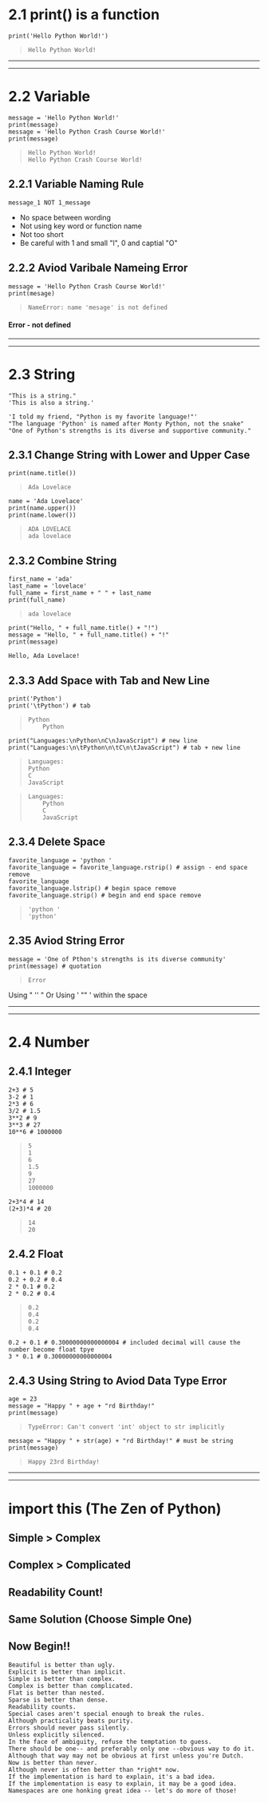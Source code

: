 # 2.1 print() is a function
```print('Hello Python World!')```

>     Hello Python World!
***
***
# 2.2 Variable
```
message = 'Hello Python World!'
print(message)
message = 'Hello Python Crash Course World!'
print(message)
```
>     Hello Python World!
>     Hello Python Crash Course World!

## 2.2.1 Variable Naming Rule
```
message_1 NOT 1_message
```
* No space between wording
* Not using key word or function name 
* Not too short
* Be careful with 1 and small "l", 0 and  captial "O"

## 2.2.2 Aviod Varibale Nameing Error
```
message = 'Hello Python Crash Course World!'
print(mesage) 
```
>     NameError: name 'mesage' is not defined
#### Error - not defined
***
***
# 2.3 String
```
"This is a string."
'This is also a string.'
```

```
'I told my friend, "Python is my favorite language!"'
"The language 'Python' is named after Monty Python, not the snake"
"One of Python's strengths is its diverse and supportive community."
```

## 2.3.1 Change String with Lower and Upper Case
```name = 'ada lovelace'
print(name.title())
```
>     Ada Lovelace
```
name = 'Ada Lovelace'
print(name.upper())
print(name.lower())
```
>     ADA LOVELACE
>     ada lovelace
## 2.3.2 Combine String
```
first_name = 'ada'
last_name = 'lovelace'
full_name = first_name + " " + last_name
print(full_name)
```
>     ada lovelace
```
print("Hello, " + full_name.title() + "!")
message = "Hello, " + full_name.title() + "!"
print(message)
```
    Hello, Ada Lovelace!
## 2.3.3 Add Space with Tab and New Line
```
print('Python')
print('\tPython') # tab
```
>     Python
>         Python
```
print("Languages:\nPython\nC\nJavaScript") # new line
print("Languages:\n\tPython\n\tC\n\tJavaScript") # tab + new line
```
>     Languages:
>     Python
>     C
>     JavaScript
    
>     Languages:
>         Python
>         C
>         JavaScript
## 2.3.4 Delete Space
```
favorite_language = 'python '
favorite_language = favorite_language.rstrip() # assign - end space remove
favorite_language
favorite_language.lstrip() # begin space remove
favorite_language.strip() # begin and end space remove
```
>     'python ' 
>     'python'
## 2.35 Aviod String Error
```
message = 'One of Pthon's strengths is its diverse community'
print(message) # quotation
```
>     Error
Using "   ''   " 
Or
Using '   ""   ' within the space

***
***
# 2.4 Number
## 2.4.1 Integer
```
2+3 # 5
3-2 # 1
2*3 # 6
3/2 # 1.5
3**2 # 9
3**3 # 27
10**6 # 1000000
```
>     5
>     1
>     6
>     1.5
>     9
>     27
>     1000000
```
2+3*4 # 14
(2+3)*4 # 20
```
>     14
>     20

## 2.4.2 Float
```
0.1 + 0.1 # 0.2
0.2 + 0.2 # 0.4 
2 * 0.1 # 0.2 
2 * 0.2 # 0.4
```
>     0.2
>     0.4
>     0.2
>     0.4
```
0.2 + 0.1 # 0.30000000000000004 # included decimal will cause the number become float tpye
3 * 0.1 # 0.30000000000000004
```

## 2.4.3 Using String to Aviod Data Type Error
``` 
age = 23
message = "Happy " + age + "rd Birthday!"
print(message)
```
>     TypeError: Can't convert 'int' object to str implicitly
```
message = "Happy " + str(age) + "rd Birthday!" # must be string
print(message)
```
>     Happy 23rd Birthday!
***
***
# import this (The Zen of Python)
## Simple > Complex
## Complex > Complicated
## Readability Count!
## Same Solution (Choose Simple One)
## Now Begin!!
```
Beautiful is better than ugly.
Explicit is better than implicit.
Simple is better than complex.
Complex is better than complicated.
Flat is better than nested.
Sparse is better than dense.
Readability counts.
Special cases aren't special enough to break the rules.
Although practicality beats purity.
Errors should never pass silently.
Unless explicitly silenced.
In the face of ambiguity, refuse the temptation to guess.
There should be one-- and preferably only one --obvious way to do it.
Although that way may not be obvious at first unless you're Dutch.
Now is better than never.
Although never is often better than *right* now.
If the implementation is hard to explain, it's a bad idea.
If the implementation is easy to explain, it may be a good idea.
Namespaces are one honking great idea -- let's do more of those!
```
